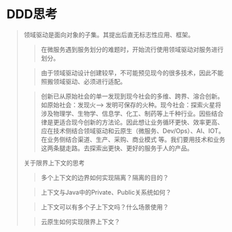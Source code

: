 # DDD思考
> 领域驱动是面向对象的子集。其提出后直无标志性应用、框架。
>
>> 在微服务遇到服务划分的难题时，开始流行使用领域驱动对服务进行划分。
>
>> 由于领域驱动设计创建较早，不可能预见现今的很多技术，因此不能照搬领域驱动、必须进行适配。
>
>
>> 创新已从原始社会的单一发现到现今社会的多维、跨界、溶合创新。如原始社会：发现火—> 发明可保存的火种。现今社会：探索火星将涉及物理学、生物学、信息学、化工、制药等上千种行业。因些结合律是更适合现今创新的方法论。因此想让业务循环更快、效率更高、应在技术侧结合领域驱动和云原生（微服务、Dev/Ops）、AI、IOT。在业务侧结合渠道、生产、采购、商业模式 等。我们要用技术和业务这两条腿走路。去探索出更快、更好的服务于人的产品。
>
> 关于限界上下文的思考
>
>> 多个上下文的边界如何实现隔离？隔离的目的？
>
>> 上下文与Java中的Private、Public关系统如何？
>
>> 上下文可以有多个子上下文吗？什么场景使用？
>
>> 云原生如何实现限界上下文？
>
>
>
>
>
>
>
>
>
>
>
>
>
>
>
>